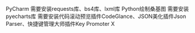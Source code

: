 PyCharm
需要安装requests库、bs4库、lxml库
Python绘制桑基图 需要安装pyecharts库
需要安装代码滚动预览插件CodeGlance、JSON美化插件Json Parser、快捷键管理大师插件Key Promoter X
